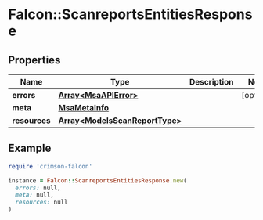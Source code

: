 # Falcon::ScanreportsEntitiesResponse

## Properties

| Name | Type | Description | Notes |
| ---- | ---- | ----------- | ----- |
| **errors** | [**Array&lt;MsaAPIError&gt;**](MsaAPIError.md) |  | [optional] |
| **meta** | [**MsaMetaInfo**](MsaMetaInfo.md) |  |  |
| **resources** | [**Array&lt;ModelsScanReportType&gt;**](ModelsScanReportType.md) |  |  |

## Example

```ruby
require 'crimson-falcon'

instance = Falcon::ScanreportsEntitiesResponse.new(
  errors: null,
  meta: null,
  resources: null
)
```

